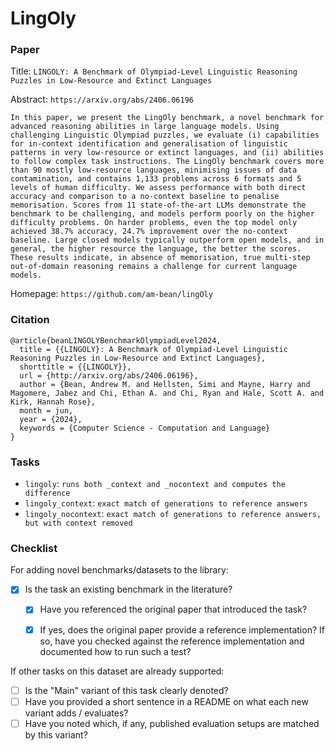 # LingOly


### Paper

Title: `LINGOLY: A Benchmark of Olympiad-Level Linguistic Reasoning Puzzles in Low-Resource and Extinct Languages`

Abstract: `https://arxiv.org/abs/2406.06196`

`In this paper, we present the LingOly benchmark, a novel benchmark for advanced reasoning abilities in large language models. Using challenging Linguistic Olympiad puzzles, we evaluate (i) capabilities for in-context identification and generalisation of linguistic patterns in very low-resource or extinct languages, and (ii) abilities to follow complex task instructions. The LingOly benchmark covers more than 90 mostly low-resource languages, minimising issues of data contamination, and contains 1,133 problems across 6 formats and 5 levels of human difficulty. We assess performance with both direct accuracy and comparison to a no-context baseline to penalise memorisation. Scores from 11 state-of-the-art LLMs demonstrate the benchmark to be challenging, and models perform poorly on the higher difficulty problems. On harder problems, even the top model only achieved 38.7% accuracy, 24.7% improvement over the no-context baseline. Large closed models typically outperform open models, and in general, the higher resource the language, the better the scores. These results indicate, in absence of memorisation, true multi-step out-of-domain reasoning remains a challenge for current language models.`

Homepage: `https://github.com/am-bean/lingOly`


### Citation

```
@article{beanLINGOLYBenchmarkOlympiadLevel2024,
  title = {{LINGOLY}: A Benchmark of Olympiad-Level Linguistic Reasoning Puzzles in Low-Resource and Extinct Languages},
  shorttitle = {{LINGOLY}},
  url = {http://arxiv.org/abs/2406.06196},
  author = {Bean, Andrew M. and Hellsten, Simi and Mayne, Harry and Magomere, Jabez and Chi, Ethan A. and Chi, Ryan and Hale, Scott A. and Kirk, Hannah Rose},
  month = jun,
  year = {2024},
  keywords = {Computer Science - Computation and Language}
}
```

### Tasks

* `lingoly`: `runs both _context and _nocontext and computes the difference`
* `lingoly_context`: `exact match of generations to reference answers`
* `lingoly_nocontext`: `exact match of generations to reference answers, but with context removed`

### Checklist

For adding novel benchmarks/datasets to the library:
* [x] Is the task an existing benchmark in the literature?
  * [x] Have you referenced the original paper that introduced the task?
  * [x] If yes, does the original paper provide a reference implementation? If so, have you checked against the reference implementation and documented how to run such a test?


If other tasks on this dataset are already supported:
* [ ] Is the "Main" variant of this task clearly denoted?
* [ ] Have you provided a short sentence in a README on what each new variant adds / evaluates?
* [ ] Have you noted which, if any, published evaluation setups are matched by this variant?
